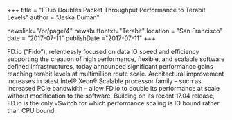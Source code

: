 +++
title = "FD.io Doubles Packet Throughput Performance to Terabit Levels"
author = "Jeska Duman"

newslink="/pr/page/4"
newsbuttontxt="Terabit"
location = "San Francisco"
date = "2017-07-11"
publishDate ="2017-07-11"
+++

FD.io (“Fido”), relentlessly focused on data IO speed and efficiency supporting the creation of high performance, flexible, and scalable software defined infrastructures, today announced significant performance gains reaching terabit levels at multimillion route scale. Architectural improvement increases in latest Intel® Xeon® Scalable processor family – such as increased PCIe bandwidth – allow FD.io to double its performance at scale without modification to the software. Building on its recent 17.04 release, FD.io is the only vSwitch for which performance scaling is IO bound rather than CPU bound.
